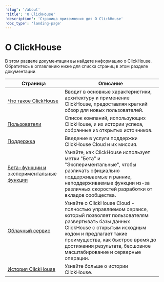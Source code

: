 ```yaml
---
'slug': '/about'
'title': 'О ClickHouse'
'description': 'Страница приземления для О ClickHouse'
'doc_type': 'landing-page'
---
```



# О ClickHouse

В этом разделе документации вы найдете информацию о ClickHouse. Обратитесь к
оглавлению ниже для списка страниц в этом разделе документации.

| Страница                                                                     | Описание                                                                                                                                                                                                         |
|------------------------------------------------------------------------------|------------------------------------------------------------------------------------------------------------------------------------------------------------------------------------------------------------------|
| [Что такое ClickHouse](/about-clickhouse)                                   | Вводит в основные характеристики, архитектуру и применение ClickHouse, предоставляя краткий обзор для новых пользователей.                                                                                       |
| [Пользователи](/about-us/adopters)                                         | Список компаний, использующих ClickHouse, и их истории успеха, собранные из открытых источников.                                                                                                               |
| [Поддержка](/about-us/support)                                             | Введение в услуги поддержки ClickHouse Cloud и их миссия.                                                                                                                                                       |
| [Бета-функции и экспериментальные функции](/beta-and-experimental-features) | Узнайте, как ClickHouse использует метки "Бета" и "Экспериментальные", чтобы различать официально поддерживаемые и ранние, неподдерживаемые функции из-за различных скоростей разработки от вкладов сообщества. |
| [Облачный сервис](/about-us/cloud)                                         | Узнайте о ClickHouse Cloud - полностью управляемом сервисе, который позволяет пользователям развертывать базы данных ClickHouse с открытым исходным кодом и предлагает такие преимущества, как быстрое время до достижения результата, бесшовное масштабирование и серверные операции.       |
| [История ClickHouse](/about-us/history)                                    | Узнайте больше о истории ClickHouse.                                                                                                                                                                           |

